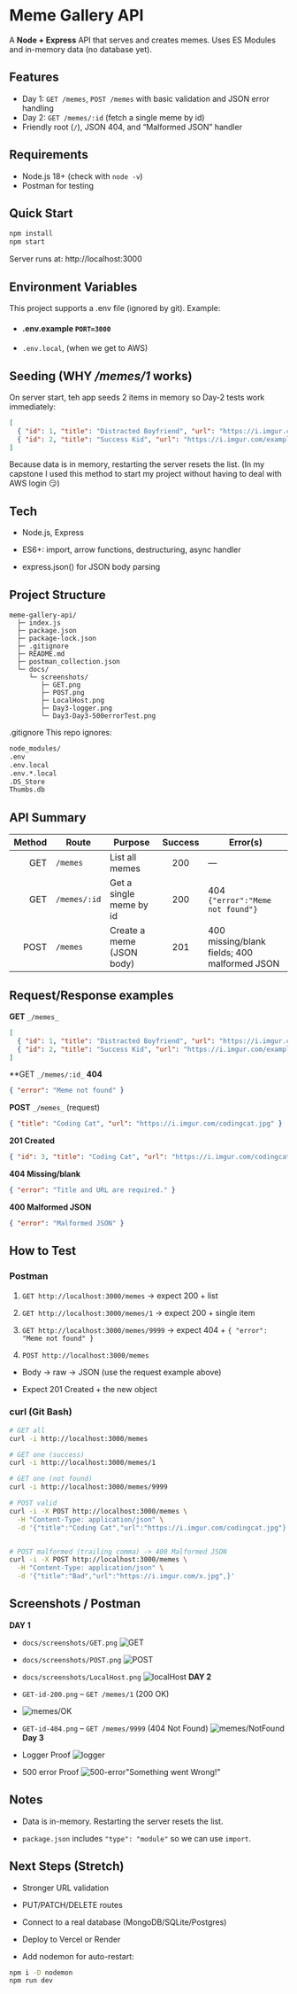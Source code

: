 # Meme Gallery API

A  **Node + Express** API that serves and creates memes. Uses ES Modules and in-memory data (no database yet).

## Features
- Day 1: `GET /memes`, `POST /memes` with basic validation and JSON error handling
- Day 2: `GET /memes/:id` (fetch a single meme by id)
- Friendly root (`/`), JSON 404, and “Malformed JSON” handler

## Requirements
- Node.js 18+ (check with `node -v`)
- Postman for testing

## Quick Start
```bash
npm install
npm start
```
Server runs at: http://localhost:3000

## Environment Variables
This project supports a .env file (ignored by git). Example:

- #### .env.example  `PORT=3000`

- `.env.local`, (when we get to AWS) 

## Seeding (WHY _/memes/1_ works)
On server start, teh app seeds 2 items in memory so Day-2 tests work immediately:
```json
[
  { "id": 1, "title": "Distracted Boyfriend", "url": "https://i.imgur.com/example1.jpg" },
  { "id": 2, "title": "Success Kid", "url": "https://i.imgur.com/example2.jpg" }
]
```
Because data is in memory, restarting the server resets the list. 
(In my capstone I used this method to start my project without having to deal with AWS login 😏)

## Tech
- Node.js, Express

- ES6+: import, arrow functions, destructuring, async handler

- express.json() for JSON body parsing

## Project Structure
```
meme-gallery-api/
  ├─ index.js
  ├─ package.json
  ├─ package-lock.json
  ├─ .gitignore
  ├─ README.md
  ├─ postman_collection.json
  └─ docs/
     └─ screenshots/
        ├─ GET.png
        ├─ POST.png
        ├─ LocalHost.png
        ├─ Day3-logger.png    
        └─ Day3-Day3-500errorTest.png  

```
.gitignore
This repo ignores:

```bash
node_modules/
.env
.env.local
.env.*.local
.DS_Store
Thumbs.db
```
## API Summary
| Method | Route        | Purpose                   | Success | Error(s)                                     |
| -----: | ------------ | ------------------------- | :-----: | -------------------------------------------- |
|    GET | `/memes`     | List all memes            |   200   | —                                            |
|    GET | `/memes/:id` | Get a single meme by id   |   200   | 404 `{"error":"Meme not found"}`             |
|   POST | `/memes`     | Create a meme (JSON body) |   201   | 400 missing/blank fields; 400 malformed JSON |

## Request/Response examples

**GET** `_/memes_`
```json
[
  { "id": 1, "title": "Distracted Boyfriend", "url": "https://i.imgur.com/example1.jpg" },
  { "id": 2, "title": "Success Kid", "url": "https://i.imgur.com/example2.jpg" }
]
```

**GET `_/memes/:id_` **404**
```json
{ "error": "Meme not found" }
```
**POST** `_/memes_` (request)
```json
{ "title": "Coding Cat", "url": "https://i.imgur.com/codingcat.jpg" }
```
**201 Created**
```json
{ "id": 3, "title": "Coding Cat", "url": "https://i.imgur.com/codingcat.jpg" }
```
**404 Missing/blank**
```json
{ "error": "Title and URL are required." }
```
**400 Malformed JSON**
```json
{ "error": "Malformed JSON" }
```
## How to Test
  ### Postman
1. `GET http://localhost:3000/memes` → expect 200 + list

2. `GET http://localhost:3000/memes/1` → expect 200 + single item

3. `GET http://localhost:3000/memes/9999` → expect 404 + `{ "error": "Meme not found" }`

4. `POST http://localhost:3000/memes`

- Body → raw → JSON (use the request example above)

- Expect 201 Created + the new object

### curl (Git Bash)
```bash
# GET all
curl -i http://localhost:3000/memes

# GET one (success)
curl -i http://localhost:3000/memes/1

# GET one (not found)
curl -i http://localhost:3000/memes/9999

# POST valid
curl -i -X POST http://localhost:3000/memes \
  -H "Content-Type: application/json" \
  -d '{"title":"Coding Cat","url":"https://i.imgur.com/codingcat.jpg"}'


# POST malformed (trailing comma) -> 400 Malformed JSON
curl -i -X POST http://localhost:3000/memes \
  -H "Content-Type: application/json" \
  -d '{"title":"Bad","url":"https://i.imgur.com/x.jpg",}'
  ```
## Screenshots / Postman
**DAY 1**
- `docs/screenshots/GET.png`
![GET](docs/screenshots/GET.png)


- `docs/screenshots/POST.png`
![POST](docs/screenshots/POST.png)


- `docs/screenshots/LocalHost.png`
![localHost](docs/screenshots/LocalHost.png)
**DAY 2**
- `GET-id-200.png` – `GET /memes/1` (200 OK)
- ![memes/OK](docs/screenshots/Day2-memesOK.png)
- `GET-id-404.png` – `GET /memes/9999` (404 Not Found)
![memes/NotFound](docs/screenshots/Day2-memesNotFound.png)
**Day 3**
- Logger Proof
![logger](docs/screenshots/Day3-logger.png)
- 500 error Proof
  ![500-error"Something went Wrong!"](docs/screenshots/Day3-500errorTest.png)

## Notes
- Data is in-memory. Restarting the server resets the list.

- `package.json` includes `"type": "module"` so we can use `import`.

## Next Steps (Stretch)
- Stronger URL validation

- PUT/PATCH/DELETE routes

- Connect to a real database (MongoDB/SQLite/Postgres)

- Deploy to Vercel or Render

- Add nodemon for auto-restart:

```bash
npm i -D nodemon
npm run dev
```